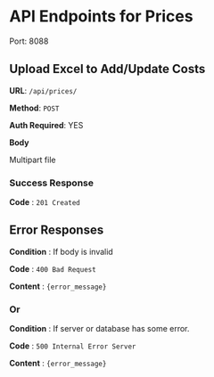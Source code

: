 # API Endpoints for Prices

Port: 8088

## Upload Excel to Add/Update Costs

**URL**: `/api/prices/`

**Method**: `POST`

**Auth Required**: YES

**Body**

Multipart file

### Success Response

**Code** : `201 Created`

## Error Responses

**Condition** : If body is invalid

**Code** : `400 Bad Request`

**Content** : `{error_message}`

### Or

**Condition** :  If server or database has some error.

**Code** : `500 Internal Error Server`

**Content** : `{error_message}`
